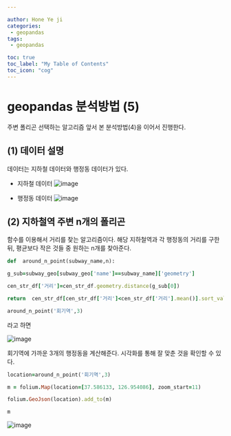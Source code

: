 ```yaml
---

author: Hone Ye ji
categories: 
 - geopandas
tags: 
 - geopandas

toc: true
toc_label: "My Table of Contents"
toc_icon: "cog"
---
```


# geopandas 분석방법 (5)
주변 폴리곤 선택하는 알고리즘
앞서 본 분석방법(4)을 이어서 진행한다.

## (1) 데이터 설명

데이터는 지하철 데이터와 행정동 데이터가 있다.
* 지하철 데이터
![image](https://user-images.githubusercontent.com/45659433/164612347-97ca0f15-0084-4ffb-b15d-c23f8ad51257.png)

* 행정동 데이터
![image](https://user-images.githubusercontent.com/45659433/164612440-453ede5e-0340-4a70-91e7-f4f747113086.png)

## (2) 지하철역 주변 n개의 폴리곤

함수를 이용해서 거리를 찾는 알고리즘이다. 해당  지하철역과 각 행정동의 거리를 구한 뒤, 평균보다 작은 것들 중 원하는 n개를 찾아준다.
```ruby 
def  around_n_point(subway_name,n):

g_sub=subway_geo[subway_geo['name']==subway_name]['geometry']

cen_str_df['거리']=cen_str_df.geometry.distance(g_sub[0])

return  cen_str_df[cen_str_df['거리']<cen_str_df['거리'].mean()].sort_values(by=["거리"])[:n]
```

```ruby 
around_n_point('회기역',3)
```
라고 하면 

![image](https://user-images.githubusercontent.com/45659433/164612746-4c8d0872-3148-428e-9245-86595ca33b2e.png)

회기역에 가까운 3개의 행정동을 계산해준다.
시각화를 통해 잘 맞춘 것을 확인할 수 있다.

```ruby 
location=around_n_point('회기역',3)

m = folium.Map(location=[37.586133, 126.954086], zoom_start=11)

folium.GeoJson(location).add_to(m)

m
```

![image](https://user-images.githubusercontent.com/45659433/164612861-8699fba3-8f99-4a18-8120-056e70fa8bba.png)
<!--stackedit_data:
eyJoaXN0b3J5IjpbNjg3OTc0NTI4XX0=
-->
